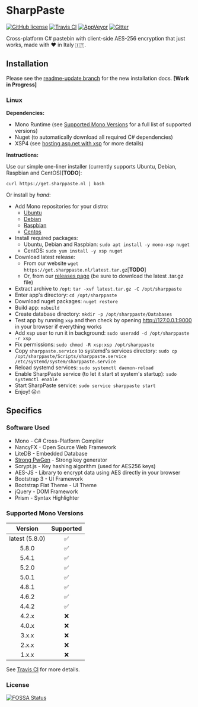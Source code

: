 # SharpPaste
[![GitHub license](https://img.shields.io/badge/license-MIT-blue.svg?style=flat-square)](https://raw.githubusercontent.com/phonicmouse/SharpPaste/master/LICENSE)
[![Travis CI](https://img.shields.io/travis/phonicmouse/SharpPaste.svg?style=flat-square&logo=travis)](https://travis-ci.org/phonicmouse/SharpPaste)
[![AppVeyor](https://img.shields.io/appveyor/ci/phonicmouse/sharppaste.svg?style=flat-square&logo=appveyor)](https://ci.appveyor.com/project/phonicmouse/sharppaste)
[![Gitter](https://img.shields.io/badge/chat_on-gitter-green.svg?style=flat-square&logo=gitter-white&colorB=ed1965)](https://gitter.im/SharpPasteZ)

Cross-platform C# pastebin with client-side AES-256 encryption that just works, made with :heart: in Italy :it:.


## Installation
Please see the [readme-update branch](https://github.com/phonicmouse/SharpPaste/blob/readme-update/README.md) for the new installation docs. __[Work in Progress]__

### Linux
**Dependencies:**
- Mono Runtime (see [Supported Mono Versions](#supported-mono-versions) for a full list of supported versions)
- Nuget (to automatically download all required C# dependencies)
- XSP4 (see [hosting asp.net with xsp](http://www.mono-project.com/docs/web/aspnet/#aspnet-hosting-with-xsp) for more details)


**Instructions:**

Use our simple one-liner installer (currently supports Ubuntu, Debian, Raspbian and CentOS)[**TODO**]:
```
curl https://get.sharppaste.nl | bash
```

Or install by *hand*:
- Add Mono repositories for your distro:
  - [Ubuntu](http://www.mono-project.com/download/#download-lin-ubuntu)
  - [Debian](http://www.mono-project.com/download/#download-lin-debian)
  - [Raspbian](http://www.mono-project.com/download/#download-lin-raspbian)
  - [Centos](http://www.mono-project.com/download/#download-lin-centos)
- Install required packages:
  - Ubuntu, Debian and Raspbian: `sudo apt install -y mono-xsp nuget`
  - CentOS: `sudo yum install -y xsp nuget`
- Download latest release:
  - From our website `wget https://get.sharppaste.nl/latest.tar.gz`[**TODO**]
  - Or, from our [releases page](https://github.com/phonicmouse/SharpPaste/releases) (be sure to download the latest .tar.gz file)
- Extract archive to `/opt`: `tar -xvf latest.tar.gz -C /opt/sharppaste`
- Enter app's directory: `cd /opt/sharppaste`
- Download nuget packages: `nuget restore`
- Build app: `msbuild`
- Create database directory: `mkdir -p /opt/sharppaste/Databases`
- Test app by running `xsp` and then check by opening http://127.0.0.1:9000 in your browser if everything works
- Add xsp user to run it in background: `sudo useradd -d /opt/sharppaste -r xsp`
- Fix permissions: `sudo chmod -R xsp:xsp /opt/sharppaste`
- Copy `sharppaste.service` to systemd's services directory: `sudo cp /opt/sharppaste/Scripts/sharppaste.service /etc/systemd/system/sharppaste.service`
- Reload systemd services: `sudo systemctl daemon-reload`
- Enable SharpPaste service (to let it start st system's startup): `sudo systemctl enable`
- Start SharpPaste service: `sudo service sharppaste start`
- Enjoy! 😜🔥
## Specifics

### Software Used

- Mono - C# Cross-Platform Compiler
- NancyFX - Open Source Web Framework
- LiteDB - Embedded Database
- [Strong PwGen](https://gist.github.com/jacobbuck/4247179) - Strong key generator
- Scrypt.js - Key hashing algorithm (used for AES256 keys)
- AES-JS - Library to encrypt data using AES directly in your browser
- Bootstrap 3 - UI Framework
- Bootstrap Flat Theme - UI Theme
- jQuery - DOM Framework
- Prism - Syntax Highlighter

### Supported Mono Versions

| Version        | Supported          |
|:--------------:|:------------------:|
| latest (5.8.0) | :white_check_mark: |
| 5.8.0          | :white_check_mark: |
| 5.4.1          | :white_check_mark: |
| 5.2.0          | :white_check_mark: |
| 5.0.1          | :white_check_mark: |
| 4.8.1          | :white_check_mark: |
| 4.6.2          | :white_check_mark: |
| 4.4.2          | :white_check_mark: |
| 4.2.x          | :x:                |
| 4.0.x          | :x:                |
| 3.x.x          | :x:                |
| 2.x.x          | :x:                |
| 1.x.x          | :x:                |

See [Travis CI](https://travis-ci.org/phonicmouse/SharpPaste) for more details.


### License
[![FOSSA Status](https://app.fossa.io/api/projects/git%2Bgithub.com%2Fphonicmouse%2FSharpPaste.svg?type=large)](https://app.fossa.io/projects/git%2Bgithub.com%2Fphonicmouse%2FSharpPaste?ref=badge_large)
